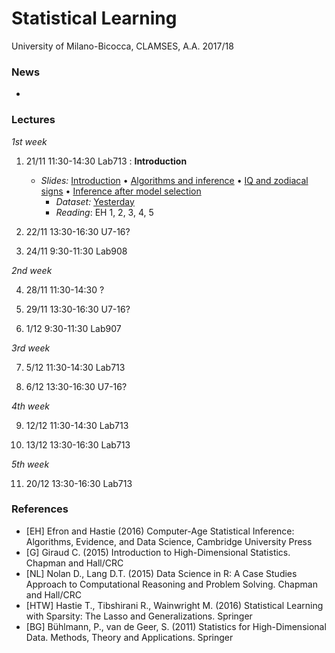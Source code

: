 # Statistical Learning 

University of Milano-Bicocca, CLAMSES, A.A. 2017/18

### News

* 

### Lectures

*1st week*

1. 21/11 11:30-14:30 Lab713 : **Introduction**
    + *Slides:* [Introduction]() • [Algorithms and inference]() • [IQ and zodiacal signs]() • [Inference after model selection]()
       + *Dataset:* [Yesterday](https://github.com/aldosolari/DM/blob/master/0_intro/0_yesterday.pdf)
       + *Reading*: EH 1, 2, 3, 4, 5

2. 22/11 13:30-16:30 U7-16?

3. 24/11 9:30-11:30 Lab908 

*2nd week*

4. 28/11 11:30-14:30 ?

5. 29/11 13:30-16:30 U7-16?

6. 1/12 9:30-11:30 Lab907

*3rd week*

7. 5/12 11:30-14:30 Lab713

8. 6/12 13:30-16:30 U7-16?

*4th week*

9. 12/12 11:30-14:30 Lab713

10. 13/12 13:30-16:30 Lab713

*5th week*

11. 20/12 13:30-16:30 Lab713

### References

  + [EH] Efron and Hastie (2016) Computer-Age Statistical Inference: Algorithms, Evidence, and Data Science, Cambridge University Press
  + [G] Giraud C. (2015) Introduction to High-Dimensional Statistics. Chapman and Hall/CRC
  + [NL] Nolan D., Lang D.T. (2015) Data Science in R: A Case Studies Approach to Computational Reasoning and Problem Solving. Chapman and Hall/CRC
  + [HTW] Hastie T., Tibshirani R., Wainwright M. (2016) Statistical Learning with Sparsity: The Lasso and Generalizations. Springer
  + [BG] Bühlmann, P., van de Geer, S. (2011) Statistics for High-Dimensional Data. Methods, Theory and Applications. Springer
